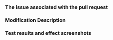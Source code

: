 ### The issue associated with the pull request

### Modification Description

### Test results and effect screenshots